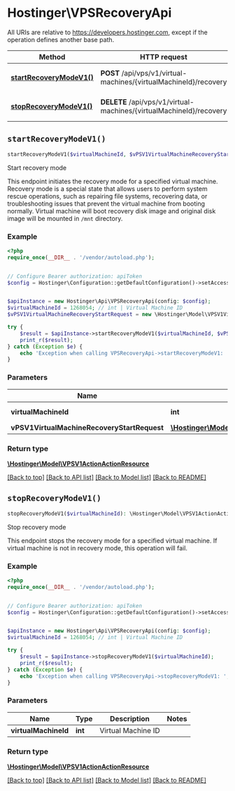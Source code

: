 # Hostinger\VPSRecoveryApi

All URIs are relative to https://developers.hostinger.com, except if the operation defines another base path.

| Method | HTTP request | Description |
| ------------- | ------------- | ------------- |
| [**startRecoveryModeV1()**](VPSRecoveryApi.md#startRecoveryModeV1) | **POST** /api/vps/v1/virtual-machines/{virtualMachineId}/recovery | Start recovery mode |
| [**stopRecoveryModeV1()**](VPSRecoveryApi.md#stopRecoveryModeV1) | **DELETE** /api/vps/v1/virtual-machines/{virtualMachineId}/recovery | Stop recovery mode |


## `startRecoveryModeV1()`

```php
startRecoveryModeV1($virtualMachineId, $vPSV1VirtualMachineRecoveryStartRequest): \Hostinger\Model\VPSV1ActionActionResource
```

Start recovery mode

This endpoint initiates the recovery mode for a specified virtual machine.  Recovery mode is a special state that allows users to perform system rescue operations,  such as repairing file systems, recovering data, or troubleshooting issues that prevent the virtual machine  from booting normally.   Virtual machine will boot recovery disk image and original disk image will be mounted in `/mnt` directory.

### Example

```php
<?php
require_once(__DIR__ . '/vendor/autoload.php');


// Configure Bearer authorization: apiToken
$config = Hostinger\Configuration::getDefaultConfiguration()->setAccessToken('YOUR_ACCESS_TOKEN');


$apiInstance = new Hostinger\Api\VPSRecoveryApi(config: $config);
$virtualMachineId = 1268054; // int | Virtual Machine ID
$vPSV1VirtualMachineRecoveryStartRequest = new \Hostinger\Model\VPSV1VirtualMachineRecoveryStartRequest(); // \Hostinger\Model\VPSV1VirtualMachineRecoveryStartRequest

try {
    $result = $apiInstance->startRecoveryModeV1($virtualMachineId, $vPSV1VirtualMachineRecoveryStartRequest);
    print_r($result);
} catch (Exception $e) {
    echo 'Exception when calling VPSRecoveryApi->startRecoveryModeV1: ', $e->getMessage(), PHP_EOL;
}
```

### Parameters

| Name | Type | Description  | Notes |
| ------------- | ------------- | ------------- | ------------- |
| **virtualMachineId** | **int**| Virtual Machine ID | |
| **vPSV1VirtualMachineRecoveryStartRequest** | [**\Hostinger\Model\VPSV1VirtualMachineRecoveryStartRequest**](../Model/VPSV1VirtualMachineRecoveryStartRequest.md)|  | |

### Return type

[**\Hostinger\Model\VPSV1ActionActionResource**](../Model/VPSV1ActionActionResource.md)

[[Back to top]](#) [[Back to API list]](../../README.md#endpoints)
[[Back to Model list]](../../README.md#models)
[[Back to README]](../../README.md)

## `stopRecoveryModeV1()`

```php
stopRecoveryModeV1($virtualMachineId): \Hostinger\Model\VPSV1ActionActionResource
```

Stop recovery mode

This endpoint stops the recovery mode for a specified virtual machine.  If virtual machine is not in recovery mode, this operation will fail.

### Example

```php
<?php
require_once(__DIR__ . '/vendor/autoload.php');


// Configure Bearer authorization: apiToken
$config = Hostinger\Configuration::getDefaultConfiguration()->setAccessToken('YOUR_ACCESS_TOKEN');


$apiInstance = new Hostinger\Api\VPSRecoveryApi(config: $config);
$virtualMachineId = 1268054; // int | Virtual Machine ID

try {
    $result = $apiInstance->stopRecoveryModeV1($virtualMachineId);
    print_r($result);
} catch (Exception $e) {
    echo 'Exception when calling VPSRecoveryApi->stopRecoveryModeV1: ', $e->getMessage(), PHP_EOL;
}
```

### Parameters

| Name | Type | Description  | Notes |
| ------------- | ------------- | ------------- | ------------- |
| **virtualMachineId** | **int**| Virtual Machine ID | |

### Return type

[**\Hostinger\Model\VPSV1ActionActionResource**](../Model/VPSV1ActionActionResource.md)

[[Back to top]](#) [[Back to API list]](../../README.md#endpoints)
[[Back to Model list]](../../README.md#models)
[[Back to README]](../../README.md)

